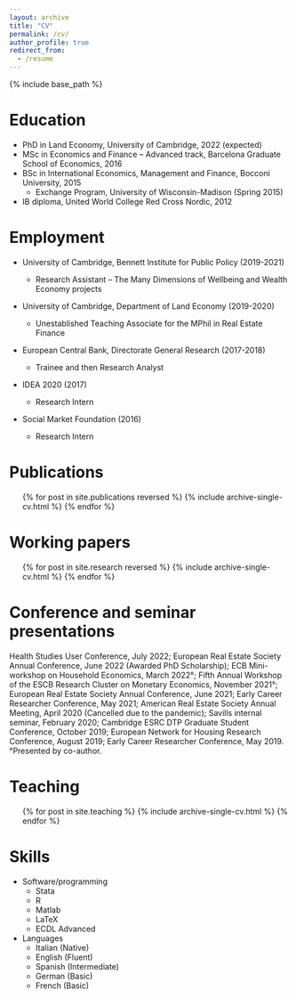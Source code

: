 ```yaml
---
layout: archive
title: "CV"
permalink: /cv/
author_profile: true
redirect_from:
  - /resume
---
```


{% include base_path %}

Education
======
* PhD in Land Economy, University of Cambridge, 2022 (expected)
* MSc in Economics and Finance – Advanced track, Barcelona Graduate School of Economics, 2016
* BSc in International Economics, Management and Finance, Bocconi University, 2015
  * Exchange Program, University of Wisconsin-Madison (Spring 2015)
* IB diploma, United World College Red Cross Nordic, 2012

Employment
======
* University of Cambridge, Bennett Institute for Public Policy (2019-2021)
  * Research Assistant – The Many Dimensions of Wellbeing and Wealth Economy projects

* University of Cambridge, Department of Land Economy (2019-2020)
  * Unestablished Teaching Associate for the MPhil in Real Estate Finance

* European Central Bank, Directorate General Research (2017-2018)
  * Trainee and then Research Analyst

* IDEA 2020 (2017)
  * Research Intern

* Social Market Foundation (2016)
  * Research Intern

Publications
======
  <ul>{% for post in site.publications reversed %}
    {% include archive-single-cv.html %}
  {% endfor %}</ul>
  
Working papers
======
  <ul>{% for post in site.research reversed %}
    {% include archive-single-cv.html %}
  {% endfor %}</ul>
  
Conference and seminar presentations
======
Health Studies User Conference, July 2022; European Real Estate Society Annual Conference, June 2022 (Awarded PhD Scholarship); ECB Mini-workshop on Household Economics, March 2022°; Fifth Annual Workshop of the ESCB Research Cluster on Monetary Economics, November 2021°; European Real Estate Society Annual Conference, June 2021; Early Career Researcher Conference, May 2021; American Real Estate Society Annual Meeting, April 2020 (Cancelled due to the pandemic); Savills internal seminar, February 2020; Cambridge ESRC DTP Graduate Student Conference, October 2019; European Network for Housing Research Conference, August 2019; Early Career Researcher Conference, May 2019.  
°Presented by co-author. 

Teaching
======
  <ul>{% for post in site.teaching %}
    {% include archive-single-cv.html %}
  {% endfor %}</ul>
  
Skills
======
* Software/programming
  * Stata
  * R
  * Matlab
  * LaTeX
  * ECDL Advanced
* Languages
  * Italian (Native)
  * English (Fluent)
  * Spanish (Intermediate)
  * German (Basic)
  * French (Basic)
